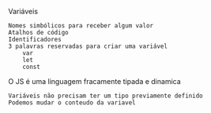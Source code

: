 Variáveis

    Nomes simbólicos para receber algum valor
    Atalhos de código
    Identificadores
    3 palavras reservadas para criar uma variável
        var
        let
        const

O JS é uma linguagem fracamente tipada e dinamica

    Variáveis não precisam ter um tipo previamente definido
    Podemos mudar o conteudo da variavel